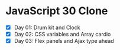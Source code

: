 # JavaScript 30 Clone

- [x] Day 01: Drum kit and Clock
- [x] Day 02: CSS variables and Array cardio
- [x] Day 03: Flex panels and Ajax type ahead
